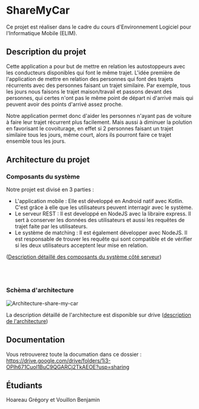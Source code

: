 # ShareMyCar

Ce projet est réaliser dans le cadre du cours d'Environnement Logiciel pour l'Informatique Mobile (ELIM).

## Description du projet
Cette application a pour but de mettre en relation les autostoppeurs avec les conducteurs disponibles qui font le même trajet. 
L'idée première de l'application de mettre en relation des personnes qui font des trajets récurrents avec des personnes faisant un trajet similaire.
Par exemple, tous les jours nous faisons le trajet maison/travail et passons devant des personnes, qui certes n'ont pas le même point de départ ni d'arrivé mais qui peuvent avoir des points d'arrivé assez proche.

Notre application permet donc d'aider les personnes n'ayant pas de voiture à faire leur trajet récurrent plus facilement. Mais aussi à diminuer la polution en favorisant le covoiturage, en effet si 2 personnes faisant un trajet similaire tous les jours, même court, alors ils pourront faire ce trajet ensemble tous les jours.


## Architecture du projet

### Composants du système 

Notre projet est divisé en 3 parties :

* L'application mobile : Elle est développé en Android natif avec Kotlin. C'est grâce à elle que les utilisateurs peuvent interragir avec le système.
* Le serveur REST : Il est developpé en NodeJS avec la libraire express. Il sert à conserver les données des utilisateurs et aussi les requêtes de trajet faite par les utilisateurs.
* Le système de matching : Il est également développer avec NodeJS. Il est responsable de trouver les requête qui sont compatible et de vérifier si les deux utilisateurs acceptent leur mise en relation.

([Description détaillé des composants du système côté serveur](https://docs.google.com/document/d/1xlsPp1bcTXnB1CCAtbtuMFrXB9PuXW7gw-bDo9m_Ses/edit?usp=sharing))

<br/> <br/>

### Schèma d'architecture
 
![Architecture-share-my-car](https://user-images.githubusercontent.com/66921801/109696440-59ac4780-7b8d-11eb-912e-36edc4abbdf9.jpg)


La description détaillé de l'architecture est disponible sur drive ([description de l'architecture](https://docs.google.com/document/d/1aptt75FcNgb30m615O3gp2lGy6nLYolsbvnyeDFJg9I/edit?usp=sharing))

## Documentation 
Vous retrouverez toute la documation dans ce dossier : 
https://drive.google.com/drive/folders/1i3-OPlh671Cuol1BuC9QGARCj2TkAEOE?usp=sharing

## Étudiants

Hoareau Grégory et Vouillon Benjamin
